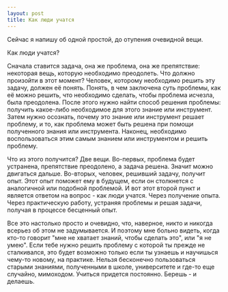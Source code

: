 ```yaml
---
layout: post
title: Как люди учатся
---
```


Сейчас я напишу об одной простой, до отупения очевидной вещи.

Как люди учатся?

Сначала ставится задача, она же проблема, она же препятствие: некоторая вещь, которую необходимо преодолеть. Что должно произойти в этот момент? Человек, которому необходимо решить эту задачу, должен её понять. Понять, в чем заключена суть проблемы, как её можно решить, что необходимо сделать, чтобы проблема исчезла, была преодолена. После этого нужно найти способ решения проблемы: получить какое-либо необходимое для этого знание или инструмент. Затем нужно осознать, почему это знание или инструмент решает проблему, и то, как проблема может быть решена при помощи полученного знания или инструмента. Наконец, необходимо воспользоваться этим самым знанием или инструментом и решить проблему.

Что из этого получится? Две вещи. Во-первых, проблема будет устранена, препятствие преодолено, а задача решена. Значит можно двигаться дальше. Во-вторых, человек, решивший задачу, получит опыт. Этот опыт поможет ему в будущем, если он столкнется с аналогичной или подобной проблемой. И вот этот второй пункт и является ответом на вопрос - как люди учатся. Через получение опыта. Через практическую работу, устраняя проблемы и решая задачи, получая в процессе бесценный опыт.

Все это настолько просто и очевидно, что, наверное, никто и никогда всерьез об этом не задумывается. И поэтому мне больно видеть, когда кто-то говорит "мне не хватает знаний, чтобы сделать это", или "я не умею". Если тебе нужно решить проблему с которой ты прежде не сталкивался, это будет возможно только если ты узнаешь и научишься чему-то новому, на практике. Нельзя бесконечно пользоваться старыми знаниями, полученными в школе, университете и где-то еще случайно, мимоходом. Учиться придется постоянно. Берешь - и делаешь.
